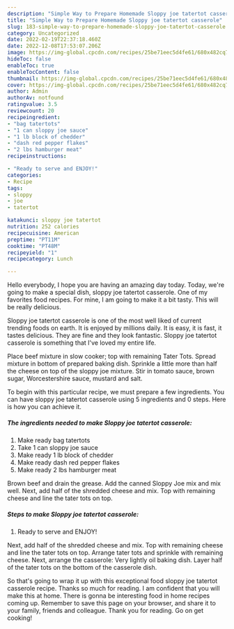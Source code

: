 ```yaml
---
description: "Simple Way to Prepare Homemade Sloppy joe tatertot casserole"
title: "Simple Way to Prepare Homemade Sloppy joe tatertot casserole"
slug: 183-simple-way-to-prepare-homemade-sloppy-joe-tatertot-casserole
category: Uncategorized
date: 2022-02-19T22:37:18.460Z
date: 2022-12-08T17:53:07.206Z
image: https://img-global.cpcdn.com/recipes/25be71eec5d4fe61/680x482cq70/sloppy-joe-tatertot-casserole-recipe-main-photo.jpg
hideToc: false
enableToc: true
enableTocContent: false
thumbnail: https://img-global.cpcdn.com/recipes/25be71eec5d4fe61/680x482cq70/sloppy-joe-tatertot-casserole-recipe-main-photo.jpg
cover: https://img-global.cpcdn.com/recipes/25be71eec5d4fe61/680x482cq70/sloppy-joe-tatertot-casserole-recipe-main-photo.jpg
author: Admin
authorAv: notfound
ratingvalue: 3.5
reviewcount: 20
recipeingredient:
- "bag tatertots"
- "1 can sloppy joe sauce"
- "1 lb block of chedder"
- "dash red pepper flakes"
- "2 lbs hamburger meat"
recipeinstructions:

- "Ready to serve and ENJOY!"
categories:
- Recipe
tags:
- sloppy
- joe
- tatertot

katakunci: sloppy joe tatertot 
nutrition: 252 calories
recipecuisine: American
preptime: "PT11M"
cooktime: "PT48M"
recipeyield: "1"
recipecategory: Lunch

---
```



Hello everybody, I hope you are having an amazing day today. Today, we're going to make a special dish, sloppy joe tatertot casserole. One of my favorites food recipes. For mine, I am going to make it a bit tasty. This will be really delicious.

Sloppy joe tatertot casserole is one of the most well liked of current trending foods on earth. It is enjoyed by millions daily. It is easy, it is fast, it tastes delicious. They are fine and they look fantastic. Sloppy joe tatertot casserole is something that I've loved my entire life.

Place beef mixture in slow cooker; top with remaining Tater Tots. Spread mixture in bottom of prepared baking dish. Sprinkle a little more than half the cheese on top of the sloppy joe mixture. Stir in tomato sauce, brown sugar, Worcestershire sauce, mustard and salt.


To begin with this particular recipe, we must prepare a few ingredients. You can have sloppy joe tatertot casserole using 5 ingredients and 0 steps. Here is how you can achieve it.

<!--inarticleads1-->

##### The ingredients needed to make Sloppy joe tatertot casserole:

1. Make ready bag tatertots
1. Take 1 can sloppy joe sauce
1. Make ready 1 lb block of chedder
1. Make ready dash red pepper flakes
1. Make ready 2 lbs hamburger meat


Brown beef and drain the grease. Add the canned Sloppy Joe mix and mix well. Next, add half of the shredded cheese and mix. Top with remaining cheese and line the tater tots on top. 

<!--inarticleads2-->

##### Steps to make Sloppy joe tatertot casserole:


1. Ready to serve and ENJOY!

Next, add half of the shredded cheese and mix. Top with remaining cheese and line the tater tots on top. Arrange tater tots and sprinkle with remaining cheese. Next, arrange the casserole: Very lightly oil baking dish. Layer half of the tater tots on the bottom of the casserole dish. 

So that's going to wrap it up with this exceptional food sloppy joe tatertot casserole recipe. Thanks so much for reading. I am confident that you will make this at home. There is gonna be interesting food in home recipes coming up. Remember to save this page on your browser, and share it to your family, friends and colleague. Thank you for reading. Go on get cooking!
